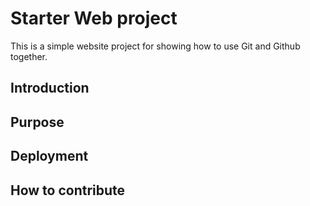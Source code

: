 # Starter Web project

This is a simple website project for
showing how to use Git and Github together.

## Introduction

## Purpose

## Deployment

## How to contribute